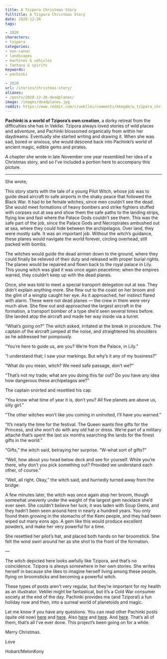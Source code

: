 ```yaml
---
title: A Tzipora Christmas Story
fulltitle: A Tzipora Christmas Story
date: 2020-12-26
tags:

- 2020
characters:
- tzipora
categories:
- non-canon
- landscapes
- machines & vehicles
- fantasy & spirits
keywords:
- pachinki

- 2020
url: /stories/christmas-story/
aliases:
- /posts/2020-12-26-deadplanes/
image: /images/deadplanes.jpg
reddit: https://www.reddit.com/r/vekllei/comments/kkmgdm/a_tzipora_christmas_story/
---
```

**Pachinki is a world of Tzipora’s own creation**, a dorky retreat from the difficulties she has in Vekllei. Tzipora always loved stories of wild places and adventure, and Pachinki blossomed organically from within her daydreams. Eventually she started writing and drawing it. When she was sad, bored or anxious, she would descend back into Pachinki’s world of ancient magic, edible gems and pirates.

A chapter she wrote in late November one year resembled her idea of a Christmas story, and so I’ve included a portion here to accompany this picture.

---
She wrote,

This story starts with the tale of a young Pilot Witch, whose job was to guide dead aircraft to safe airports in the shaky peace that followed the Black War. It had to be female witches, since men couldn’t see the dead. She would meet formations of heavy bombers and strike fighters stuffed with corpses out at sea and show them the safe paths to the landing strips, flying low and fast where the Palace Gods couldn’t see them. This was the safe part of the job, since the Palace Gods and Necropirates ambushed out at sea, where they could hide between the archipelagos. Over land, they were mostly safe. It was an important job. Without the witch’s guidance, these planes would navigate the world forever, circling overhead, still packed with bombs.

The witches would guide the dead airmen down to the ground, where they could finally be relieved of their duty and released with proper burial rights. The planes would be repaired and flown back to the royal palace in Lily. This young witch was glad it was once again peacetime; when the empires warred, they couldn’t keep up with the dead planes.

Once, she was told to meet a special transport delegation out at sea. They didn’t explain anything more. She flew out to the coast on her broom and the glint of a wingtip caught her eye. As it approached, her instinct flared with alarm. These were not dead planes — the crew in them were very much alive. She flew out and approached the largest aircraft in the formation, a transport bomber of a type she’d seen several times before. She landed atop the aircraft and made her way inside via a turret.

“What’s going on?” The witch asked, irritated at the break in procedure. The captain of the aircraft jumped at the noise, and straightened his shoulders as he addressed her pompously.

“You’re here to guide us, are you? We’re from the Palace, in Lily.”

“I understand that; I saw your markings. But why’s it any of my business?”

“What do you mean, witch? We need safe passage, don’t we?”

“That’s not my trade; what are you doing this far out? Do you have any idea how dangerous these archipelagos are?”

The captain snorted and resettled his cap.

“You know what time of year it is, don’t you? All five planets are above us, silly girl.”

“The other witches won’t like you coming in uninvited, I’ll have you warned.”

“It’s nearly the time for the festival. The Queen wants fine gifts for the Princess, and she won’t do with any old hat or dress. We’re part of a military attaché that’s spent the last six months searching the lands for the finest gifts in the world.”

“Gifts,” the witch said, betraying her surprise. “W-what sort of gifts?”

“Well, how about you head below deck and see for yourself. While you’re there, why don’t you pick something out? Provided we understand each other, of course.”

“Well, all right. Okay,” the witch said, and hurriedly turned away from the bridge.

A few minutes later, the witch was once again atop her broom, though somewhat unevenly under the weight of the largest gem necklace she’d ever seen. She couldn’t believe her luck; it was laden with Soup Gems, and they hadn’t been seen around here in nearly a hundred years. You only found them growing in the stomachs of the Kemi people, and they had been wiped out many eons ago. A gem like this would produce excellent powders, and make her very powerful for a time.

She resettled her pilot’s hat, and placed both hands on her broomstick. She felt the wind swirl around her as she shot to the front of the formation.

—

The witch depicted here looks awfully like Tzipora, and that’s no coincidence. Tzipora is always somewhere in her own stories. She writes herself in because she likes to imagine herself living among these people, flying on broomsticks and becoming a powerful witch.

These types of posts aren’t very regular, but they’re important for my health as an illustrator. Vekllei might be fantastical, but it’s a Cold War consumer society at the end of the day. Pachinki provides me (and Tzipora!) a fun holiday now and then, into a surreal world of planetoids and magic.

Let me know if you have any questions. You can read other Pachinki posts (quite old now) [here](https://www.reddit.com/r/worldbuilding/comments/ar8jov/a_gem_girl_shows_off_her_enormous_strength_in/) and [here](https://www.reddit.com/r/worldbuilding/comments/ba3mb4/the_littlest_goddess_in_pachinki/). Also [here](https://www.reddit.com/r/worldbuilding/comments/cudjz6/the_teeth_regents/) and [here](https://www.reddit.com/r/worldbuilding/comments/b7n1uh/a_mineral_lake_starts_absorbing_grief_in_pachinki/). And [here](https://www.reddit.com/r/vekllei/comments/de25mz/the_mountain_witches_of_pachinki_and_the/). That’s all of them, that’s all I’ve ever done. This project’s been going on for a while.

Merry Christmas.

Love

Hobart/MelonKony
